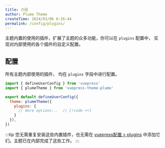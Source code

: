 ```yaml
---
title: 介绍
author: Plume Theme
createTime: 2024/03/06 8:26:44
permalink: /config/plugins/
---
```


主题内置的使用的插件，扩展了主题的众多功能，你可以在 `plugins` 配置中， 实现对内部使用的各个插件的自定义配置。

## 配置

所有主题内部使用的插件， 均在 `plugins` 字段中进行配置。

``` js title=".vuepress/config.ts"
import { defineUserConfig } from 'vuepress'
import { plumeTheme } from 'vuepress-theme-plume'

export default defineUserConfig({
  theme: plumeTheme({
    plugins: {
      // more options...  // [!code ++]
    }
  }),
})
```

:::tip
您无需重复安装这些内置插件，也无需在 [vuepress配置 > plugins](https://v2.vuepress.vuejs.org/zh/reference/config.html#plugins) 中添加它们。主题已在内部完成了这些工作。
:::
